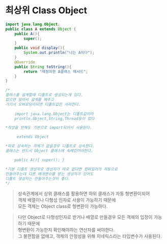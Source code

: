 # 최상위 Class Object
```java
import java.lang.Object;
public class A extends Object {
    public A(){
        super();
    }
    public void display(){
        System.out.println("나는 A이다");
    }
    @Override
    public String toString(){
        return "재정의한 A클래스 매서드";
    }
}

/*
클래스를 설계할때 디폴트로 생성되는게 있다.
없으면 알아서 설계를 해주고
거기서 오버로딩이되면 디폴트값은 사라진다.
    
    import java.lang.Object는 디폴트값이라
    println.Object,String,Thread등이 있다

*작성을 안해도 기본으로 import되어서 사용된다.

     extends Object

*따로 상속하는 객체가 없을경우 디폴트로 상속한다.
클래스는 반드시 Object 클래스에 속해있어야한다.

    public A(){ super(); }

*기본 디폴트 생성자로 생성자가 따로 없다면 컴파일러가 자동으로
만들어주는데 다른 매개변수를 받는 생성자가 있어도
디폴트 생성자는 만들어주는것이 좋다.
*/
```
> 상속관계에서 상위 클래스를 활용하면 하위 클래스가 자동 형변환이되어   
객체 배열이나 다형성 인자로 사용이 가능하기 때문에   
모든 객체는 Object class로 형변환이 가능하다.

> 다만 Object로 다형성인자로 받거나 배열로 만들경우 모든 객체의 입장이 가능하기 때문에   
형변환이 가능한지 확인해야하는 연산자를 써야한다.   
그 불편함을 없애고, 객체의 안정성을 위해 지네릭스라는 타입변수가 사용된다.
